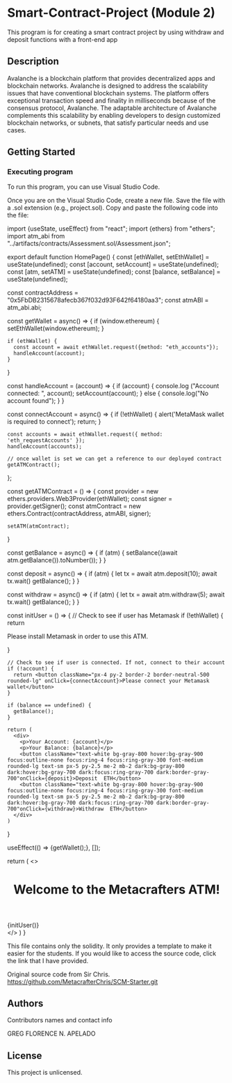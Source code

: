 # Smart-Contract-Project (Module 2)

This program is for creating a smart contract project by using withdraw and deposit functions with a front-end app

## Description

Avalanche is a blockchain platform that provides decentralized apps and blockchain networks. Avalanche is designed to address the scalability issues that have conventional blockchain systems. The platform offers exceptional transaction speed and finality in milliseconds because of the consensus protocol, Avalanche. The adaptable architecture of Avalanche complements this scalability by enabling developers to design customized blockchain networks, or subnets, that satisfy particular needs and use cases. 

## Getting Started

### Executing program

To run this program, you can use Visual Studio Code. 

Once you are on the Visual Studio Code, create a new file. Save the file with a .sol extension (e.g., project.sol). Copy and paste the following code into the file:

import {useState, useEffect} from "react";
import {ethers} from "ethers";
import atm_abi from "../artifacts/contracts/Assessment.sol/Assessment.json";

export default function HomePage() {
  const [ethWallet, setEthWallet] = useState(undefined);
  const [account, setAccount] = useState(undefined);
  const [atm, setATM] = useState(undefined);
  const [balance, setBalance] = useState(undefined);

  const contractAddress = "0x5FbDB2315678afecb367f032d93F642f64180aa3";
  const atmABI = atm_abi.abi;

  const getWallet = async() => {
    if (window.ethereum) {
      setEthWallet(window.ethereum);
    }

    if (ethWallet) {
      const account = await ethWallet.request({method: "eth_accounts"});
      handleAccount(account);
    }
  }

  const handleAccount = (account) => {
    if (account) {
      console.log ("Account connected: ", account);
      setAccount(account);
    }
    else {
      console.log("No account found");
    }
  }

  const connectAccount = async() => {
    if (!ethWallet) {
      alert('MetaMask wallet is required to connect');
      return;
    }
  
    const accounts = await ethWallet.request({ method: 'eth_requestAccounts' });
    handleAccount(accounts);
    
    // once wallet is set we can get a reference to our deployed contract
    getATMContract();
  };

  const getATMContract = () => {
    const provider = new ethers.providers.Web3Provider(ethWallet);
    const signer = provider.getSigner();
    const atmContract = new ethers.Contract(contractAddress, atmABI, signer);
 
    setATM(atmContract);
  }

  const getBalance = async() => {
    if (atm) {
      setBalance((await atm.getBalance()).toNumber());
    }
  }

  const deposit = async() => {
    if (atm) {
      let tx = await atm.deposit(10);
      await tx.wait()
      getBalance();
    }
  }

  const withdraw = async() => {
    if (atm) {
      let tx = await atm.withdraw(5);
      await tx.wait()
      getBalance();
    }
  }

  const initUser = () => {
    // Check to see if user has Metamask
    if (!ethWallet) {
      return <p>Please install Metamask in order to use this ATM.</p>
    }

    // Check to see if user is connected. If not, connect to their account
    if (!account) {
      return <button className="px-4 py-2 border-2 border-neutral-500 rounded-lg" onClick={connectAccount}>Please connect your Metamask wallet</button>
    }

    if (balance == undefined) {
      getBalance();
    }

    return (
      <div>
        <p>Your Account: {account}</p>
        <p>Your Balance: {balance}</p>
        <button className="text-white bg-gray-800 hover:bg-gray-900 focus:outline-none focus:ring-4 focus:ring-gray-300 font-medium rounded-lg text-sm px-5 py-2.5 me-2 mb-2 dark:bg-gray-800 dark:hover:bg-gray-700 dark:focus:ring-gray-700 dark:border-gray-700"onClick={deposit}>Deposit  ETH</button>
        <button className="text-white bg-gray-800 hover:bg-gray-900 focus:outline-none focus:ring-4 focus:ring-gray-300 font-medium rounded-lg text-sm px-5 py-2.5 me-2 mb-2 dark:bg-gray-800 dark:hover:bg-gray-700 dark:focus:ring-gray-700 dark:border-gray-700"onClick={withdraw}>Withdraw  ETH</button>
      </div>
    )
  }

  useEffect(() => {getWallet();}, []);

  return (
    <><script src="https://cdn.tailwindcss.com"></script>
    <main className="flex text-center h-screen justify-center items-center">
      <div>
      <header><h1 className="font-black text-2xl">Welcome to the Metacrafters ATM!</h1></header>
      {initUser()}
      </div>
    </main>
    </>
  )
}



This file contains only the solidity. It only provides a template to make it easier for the students. If you would like to access the source code, click the link that I have provided.

Original source code from Sir Chris.
https://github.com/MetacrafterChris/SCM-Starter.git

## Authors

Contributors names and contact info

GREG FLORENCE N. APELADO


## License

This project is unlicensed.
